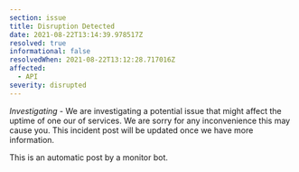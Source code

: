 ```yaml
---
section: issue
title: Disruption Detected
date: 2021-08-22T13:14:39.978517Z
resolved: true
informational: false
resolvedWhen: 2021-08-22T13:12:28.717016Z
affected:
  - API
severity: disrupted
---
```

*Investigating* - We are investigating a potential issue that might affect the uptime of one our of services. We are sorry for any inconvenience this may cause you. This incident post will be updated once we have more information.

This is an automatic post by a monitor bot.
        
